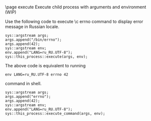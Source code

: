 \page execute Execute child process with arguments and environment (WIP)

Use the following code to execute \c errno command to display error message in
Russian locale.

```{.cpp}
sys::argstream args;
args.append("/bin/errno");
args.append(42);
sys::argstream env;
env.append("LANG=ru_RU.UTF-8");
sys::this_process::execute(args, env);
```

The above code is equivalent to running

    env LANG=ru_RU.UTF-8 errno 42

command in shell.


```{.cpp}
sys::argstream args;
args.append("errno");
args.append(42);
sys::argstream env;
env.append("LANG=ru_RU.UTF-8");
sys::this_process::execute_command(args, env);
```
